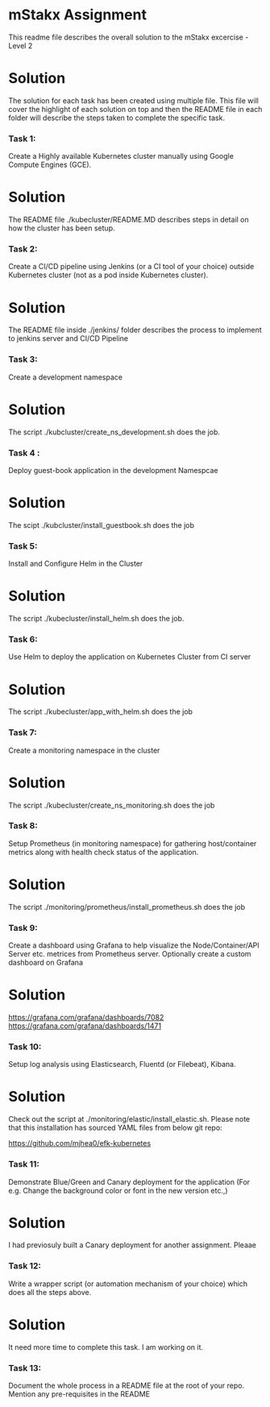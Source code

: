 # mStakx Assignment

This readme file describes the overall solution to the mStakx excercise - Level 2

Solution
=======
The solution for each task has been created using multiple file. This file will cover the highlight of each solution on top and then the README file in each folder will describe the steps taken to complete the specific task.

### Task 1: 
Create a Highly available Kubernetes cluster manually using Google Compute Engines (GCE).

Solution
=======
The README file ./kubecluster/README.MD describes steps in detail on how the cluster has been setup.

### Task 2: 
Create a CI/CD pipeline using Jenkins (or a CI tool of your choice) outside Kubernetes cluster (not as a pod inside Kubernetes cluster).

Solution
=======
The README file inside ./jenkins/ folder describes the process to implement to jenkins server and CI/CD Pipeline


### Task 3: 
Create a development namespace

Solution
=======
The script ./kubcluster/create_ns_development.sh does the job.


### Task 4 : 
Deploy guest-book application in the development Namespcae

Solution
=======
The scipt ./kubcluster/install_guestbook.sh does the job

### Task 5: 
Install and Configure Helm in the Cluster

Solution
=======
The script ./kubecluster/install_helm.sh does the job.


### Task 6: 
Use Helm to deploy the application on Kubernetes Cluster from CI server

Solution
=======
The script ./kubecluster/app_with_helm.sh does the job

### Task 7: 
Create a monitoring namespace in the cluster

Solution
=======
The script ./kubecluster/create_ns_monitoring.sh does the job


### Task 8: 
Setup Prometheus (in monitoring namespace) for gathering host/container metrics along with health check status of the application.

Solution
=======
The script ./monitoring/prometheus/install_prometheus.sh does the job


### Task 9: 
Create a dashboard using Grafana to help visualize the Node/Container/API Server etc. metrices from Prometheus server. Optionally create a custom dashboard on Grafana

Solution
=======
https://grafana.com/grafana/dashboards/7082
https://grafana.com/grafana/dashboards/1471


### Task 10: 
Setup log analysis using Elasticsearch, Fluentd (or Filebeat), Kibana.

Solution
=======
Check out the script at ./monitoring/elastic/install_elastic.sh. Please note that this installation has sourced YAML files from below git repo:

https://github.com/mjhea0/efk-kubernetes



### Task 11: 
Demonstrate Blue/Green and Canary deployment for the application (For e.g. Change the background color or font in the new version etc.,)


Solution
======= 
I had previosuly built a Canary deployment for another assignment. Pleaae



### Task 12: 
Write a wrapper script (or automation mechanism of your choice) which does all the steps above.

Solution
=======
It need more time to complete this task. I am working on it.



### Task 13: 
Document the whole process in a README file at the root of your repo. Mention any pre-requisites in the README





